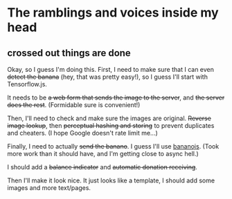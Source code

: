 # The ramblings and voices inside my head

## crossed out things are done

Okay, so I guess I'm doing this. First, I need to make sure that I can even ~~detect the banana~~ (hey, that was pretty easy!), so I guess I'll start with Tensorflow.js.

It needs to be ~~a web form that sends the image to the server~~, and ~~the server does the rest~~. (Formidable sure is convenient!)

Then, I'll need to check and make sure the images are original. ~~Reverse image lookup~~, then ~~perceptual hashing and storing~~ to prevent duplicates and cheaters. (I hope Google doesn't rate limit me...)

Finally, I need to actually ~~send the banano~~. I guess I'll use [bananojs](https://github.com/BananoCoin/bananojs). (Took more work than it should have, and I'm getting close to async hell.)

I should add a ~~balance indicator~~ and ~~automatic donation receiving~~.

Then I'll make it look nice. It just looks like a template, I should add some images and more text/pages.
